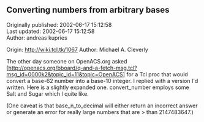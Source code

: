 ## Converting numbers from arbitrary bases  
Originally published: 2002-06-17 15:12:58  
Last updated: 2002-06-17 15:12:58  
Author: andreas kupries  
  
Origin: http://wiki.tcl.tk/1067
Author: Michael A. Cleverly

The other day someone on OpenACS.org asked [http://openacs.org/bboard/q-and-a-fetch-msg.tcl?msg_id=0000k2&topic_id=11&topic=OpenACS] for a Tcl proc that would convert a base-62 number into a base-10 integer. I replied with a version I'd written. Here is a slightly expanded one. convert_number employs some Salt and Sugar which I quite like.

(One caveat is that base_n_to_decimal will either return an incorrect answer or generate an error for really large numbers that are > than 2147483647.)

